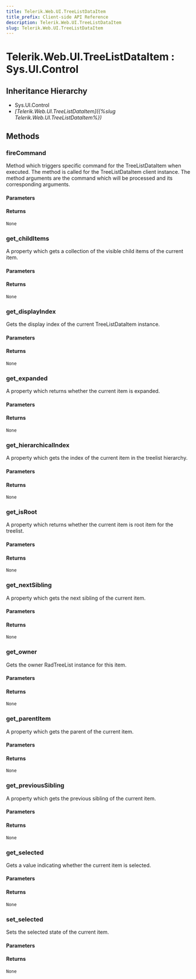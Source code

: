 ```yaml
---
title: Telerik.Web.UI.TreeListDataItem
title_prefix: Client-side API Reference
description: Telerik.Web.UI.TreeListDataItem
slug: Telerik.Web.UI.TreeListDataItem
---
```


# Telerik.Web.UI.TreeListDataItem : Sys.UI.Control 

## Inheritance Hierarchy

* Sys.UI.Control
* *[Telerik.Web.UI.TreeListDataItem]({%slug Telerik.Web.UI.TreeListDataItem%})*


## Methods

### fireCommand

Method which triggers specific command for the TreeListDataItem when executed. The method is called for the TreeListDataItem client instance. The method arguments are the command which will be processed and its corresponding arguments.

#### Parameters

#### Returns

`None` 

### get_childItems

A property which gets a collection of the visible child items of the current item.

#### Parameters

#### Returns

`None` 

### get_displayIndex

Gets the display index of the current TreeListDataItem instance.

#### Parameters

#### Returns

`None` 

### get_expanded

A property which returns whether the current item is expanded.

#### Parameters

#### Returns

`None` 

### get_hierarchicalIndex

A property which gets the index of the current item in the treelist hierarchy.

#### Parameters

#### Returns

`None` 

### get_isRoot

A property which returns whether the current item is root item for the treelist.

#### Parameters

#### Returns

`None` 

### get_nextSibling

A property which gets the next sibling of the current item.

#### Parameters

#### Returns

`None` 

### get_owner

Gets the owner RadTreeList instance for this item.

#### Parameters

#### Returns

`None` 

### get_parentItem

A property which gets the parent of the current item.

#### Parameters

#### Returns

`None` 

### get_previousSibling

A property which gets the previous sibling of the current item.

#### Parameters

#### Returns

`None` 

### get_selected

Gets a value indicating whether the current item is selected.

#### Parameters

#### Returns

`None` 

### set_selected

Sets the selected state of the current item.

#### Parameters

#### Returns

`None` 


